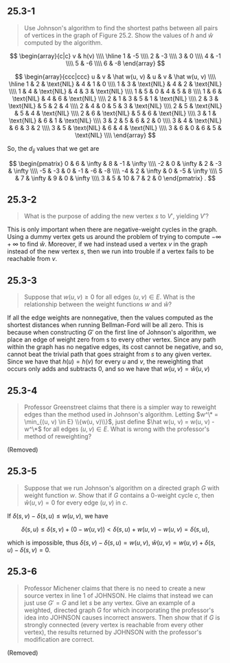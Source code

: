## 25.3-1

> Use Johnson's algorithm to find the shortest paths between all pairs of vertices in the graph of Figure 25.2. Show the values of $h$ and $\hat w$ computed by the algorithm.

$$
\begin{array}{c|c}
v & h(v) \\\\
\hline
1 & -5 \\\\
2 & -3 \\\\
3 &  0 \\\\
4 & -1 \\\\
5 & -6 \\\\
6 & -8
\end{array}
$$

$$
\begin{array}{ccc|ccc}
u & v & \hat w(u, v) & u & v & \hat w(u, v) \\\\
\hline
1 & 2 & \text{NIL} & 4 & 1 & 0          \\\\
1 & 3 & \text{NIL} & 4 & 2 & \text{NIL} \\\\
1 & 4 & \text{NIL} & 4 & 3 & \text{NIL} \\\\
1 & 5 & 0          & 4 & 5 & 8          \\\\
1 & 6 & \text{NIL} & 4 & 6 & \text{NIL} \\\\
2 & 1 & 3          & 5 & 1 & \text{NIL} \\\\
2 & 3 & \text{NIL} & 5 & 2 & 4          \\\\
2 & 4 & 0          & 5 & 3 & \text{NIL} \\\\
2 & 5 & \text{NIL} & 5 & 4 & \text{NIL} \\\\
2 & 6 & \text{NIL} & 5 & 6 & \text{NIL} \\\\
3 & 1 & \text{NIL} & 6 & 1 & \text{NIL} \\\\
3 & 2 & 5          & 6 & 2 & 0          \\\\
3 & 4 & \text{NIL} & 6 & 3 & 2         \\\\
3 & 5 & \text{NIL} & 6 & 4 & \text{NIL} \\\\
3 & 6 & 0          & 6 & 5 & \text{NIL} \\\\
\end{array}
$$

So, the $d_{ij}$ values that we get are

$$
\begin{pmatrix}
 0 &  6 & \infty &  8 & -1 & \infty \\\\
-2 &  0 & \infty &  2 & -3 & \infty \\\\
-5 & -3 &      0 & -1 & -6 &     -8 \\\\
-4 &  2 & \infty &  0 & -5 & \infty \\\\
 5 &  7 & \infty &  9 &  0 & \infty \\\\
 3 &  5 &     10 &  7 &  2 &      0
\end{pmatrix}
.
$$

## 25.3-2

> What is the purpose of adding the new vertex $s$ to $V'$, yielding $V'$?

This is only important when there are negative-weight cycles in the graph. Using a dummy vertex gets us around the problem of trying to compute $-\infty + \infty$ to find $\hat w$. Moreover, if we had instead used a vertex $v$ in the graph instead of the new vertex $s$, then we run into trouble if a vertex fails to be reachable from $v$.

## 25.3-3

> Suppose that $w(u, v) \ge 0$ for all edges $(u, v) \in E$. What is the relationship between the weight functions $w$ and $\hat w$?

If all the edge weights are nonnegative, then the values computed as the shortest distances when running Bellman-Ford will be all zero. This is because when constructing $G'$ on the first line of Johnson's algorithm, we place an edge of weight zero from s to every other vertex. Since any path within the graph has no negative edges, its cost cannot be negative, and so, cannot beat the trivial path that goes straight from $s$ to any given vertex. Since we have that $h(u) = h(v)$ for every $u$ and $v$, the reweighting that occurs only adds and subtracts $0$, and so we have that $w(u, v) = \hat w(u, v)$

## 25.3-4

> Professor Greenstreet claims that there is a simpler way to reweight edges than the method used in Johnson's algorithm. Letting $w^\* = \min_{(u, v) \in E} \\{w(u, v)\\}$, just define $\hat w(u, v) = w(u, v) - w^\*$ for all edges $(u, v) \in E$. What is wrong with the professor's method of reweighting?

(Removed)

## 25.3-5

> Suppose that we run Johnson's algorithm on a directed graph $G$ with weight function $w$. Show that if $G$ contains a $0$-weight cycle $c$, then $\hat w(u, v) = 0$ for every edge $(u, v)$ in $c$.

If $\delta(s, v) - \delta(s, u) \le w(u, v)$, we have

$$\delta(s, u) \le \delta(s, v) + (0 - w(u, v)) < \delta(s, u) + w(u, v) - w(u, v) = \delta(s, u),$$

which is impossible, thus $\delta(s, v) - \delta(s, u) = w(u, v)$, $\hat w(u, v) = w(u, v) + \delta(s, u) - \delta(s, v) = 0$.

## 25.3-6

> Professor Michener claims that there is no need to create a new source vertex in line 1 of $\text{JOHNSON}$. He claims that instead we can just use $G' = G$ and let $s$ be any vertex. Give an example of a weighted, directed graph $G$ for which incorporating the professor's idea into $\text{JOHNSON}$ causes incorrect answers. Then show that if $G$ is strongly connected (every vertex is reachable from every other vertex), the results returned by $\text{JOHNSON}$ with the professor's modification are correct.

(Removed)
